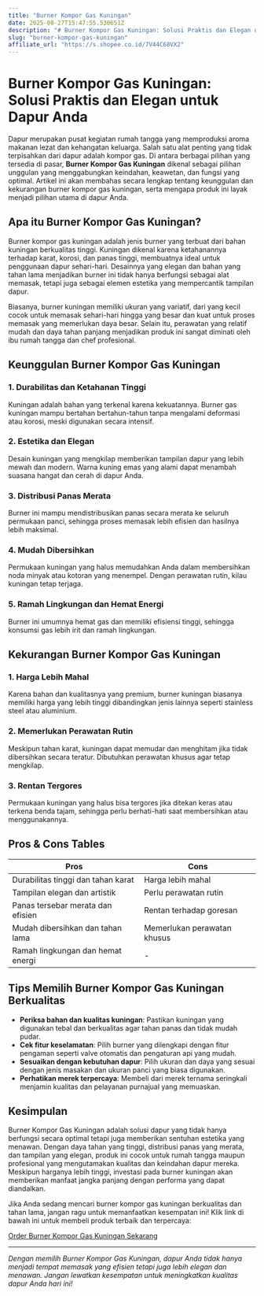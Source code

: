 ```yaml
---
title: "Burner Kompor Gas Kuningan"
date: 2025-08-27T15:47:55.530651Z
description: "# Burner Kompor Gas Kuningan: Solusi Praktis dan Elegan untuk Dapur Anda..."
slug: "burner-kompor-gas-kuningan"
affiliate_url: "https://s.shopee.co.id/7V44C68VX2"
---
```

# Burner Kompor Gas Kuningan: Solusi Praktis dan Elegan untuk Dapur Anda

Dapur merupakan pusat kegiatan rumah tangga yang memproduksi aroma makanan lezat dan kehangatan keluarga. Salah satu alat penting yang tidak terpisahkan dari dapur adalah kompor gas. Di antara berbagai pilihan yang tersedia di pasar, **Burner Kompor Gas Kuningan** dikenal sebagai pilihan unggulan yang menggabungkan keindahan, keawetan, dan fungsi yang optimal. Artikel ini akan membahas secara lengkap tentang keunggulan dan kekurangan burner kompor gas kuningan, serta mengapa produk ini layak menjadi pilihan utama di dapur Anda.

## Apa itu Burner Kompor Gas Kuningan?

Burner kompor gas kuningan adalah jenis burner yang terbuat dari bahan kuningan berkualitas tinggi. Kuningan dikenal karena ketahanannya terhadap karat, korosi, dan panas tinggi, membuatnya ideal untuk penggunaan dapur sehari-hari. Desainnya yang elegan dan bahan yang tahan lama menjadikan burner ini tidak hanya berfungsi sebagai alat memasak, tetapi juga sebagai elemen estetika yang mempercantik tampilan dapur.

Biasanya, burner kuningan memiliki ukuran yang variatif, dari yang kecil cocok untuk memasak sehari-hari hingga yang besar dan kuat untuk proses memasak yang memerlukan daya besar. Selain itu, perawatan yang relatif mudah dan daya tahan panjang menjadikan produk ini sangat diminati oleh ibu rumah tangga dan chef profesional.

## Keunggulan Burner Kompor Gas Kuningan

### 1. Durabilitas dan Ketahanan Tinggi
Kuningan adalah bahan yang terkenal karena kekuatannya. Burner gas kuningan mampu bertahan bertahun-tahun tanpa mengalami deformasi atau korosi, meski digunakan secara intensif.

### 2. Estetika dan Elegan
Desain kuningan yang mengkilap memberikan tampilan dapur yang lebih mewah dan modern. Warna kuning emas yang alami dapat menambah suasana hangat dan cerah di dapur Anda.

### 3. Distribusi Panas Merata
Burner ini mampu mendistribusikan panas secara merata ke seluruh permukaan panci, sehingga proses memasak lebih efisien dan hasilnya lebih maksimal.

### 4. Mudah Dibersihkan
Permukaan kuningan yang halus memudahkan Anda dalam membersihkan noda minyak atau kotoran yang menempel. Dengan perawatan rutin, kilau kuningan tetap terjaga.

### 5. Ramah Lingkungan dan Hemat Energi
Burner ini umumnya hemat gas dan memiliki efisiensi tinggi, sehingga konsumsi gas lebih irit dan ramah lingkungan.

## Kekurangan Burner Kompor Gas Kuningan

### 1. Harga Lebih Mahal
Karena bahan dan kualitasnya yang premium, burner kuningan biasanya memiliki harga yang lebih tinggi dibandingkan jenis lainnya seperti stainless steel atau aluminium.

### 2. Memerlukan Perawatan Rutin
Meskipun tahan karat, kuningan dapat memudar dan menghitam jika tidak dibersihkan secara teratur. Dibutuhkan perawatan khusus agar tetap mengkilap.

### 3. Rentan Tergores
Permukaan kuningan yang halus bisa tergores jika ditekan keras atau terkena benda tajam, sehingga perlu berhati-hati saat membersihkan atau menggunakannya.

## Pros & Cons Tables

| **Pros**                                  | **Cons**                               |
|-------------------------------------------|----------------------------------------|
| Durabilitas tinggi dan tahan karat       | Harga lebih mahal                     |
| Tampilan elegan dan artistik             | Perlu perawatan rutin                |
| Panas tersebar merata dan efisien        | Rentan terhadap goresan               |
| Mudah dibersihkan dan tahan lama        | Memerlukan perawatan khusus          |
| Ramah lingkungan dan hemat energi       | -                                      |

## Tips Memilih Burner Kompor Gas Kuningan Berkualitas

- **Periksa bahan dan kualitas kuningan**: Pastikan kuningan yang digunakan tebal dan berkualitas agar tahan panas dan tidak mudah pudar.
- **Cek fitur keselamatan**: Pilih burner yang dilengkapi dengan fitur pengaman seperti valve otomatis dan pengaturan api yang mudah.
- **Sesuaikan dengan kebutuhan dapur**: Pilih ukuran dan daya yang sesuai dengan jenis masakan dan ukuran panci yang biasa digunakan.
- **Perhatikan merek terpercaya**: Membeli dari merek ternama seringkali menjamin kualitas dan pelayanan purnajual yang memuaskan.

## Kesimpulan

Burner Kompor Gas Kuningan adalah solusi dapur yang tidak hanya berfungsi secara optimal tetapi juga memberikan sentuhan estetika yang menawan. Dengan daya tahan yang tinggi, distribusi panas yang merata, dan tampilan yang elegan, produk ini cocok untuk rumah tangga maupun profesional yang mengutamakan kualitas dan keindahan dapur mereka. Meskipun harganya lebih tinggi, investasi pada burner kuningan akan memberikan manfaat jangka panjang dengan performa yang dapat diandalkan.

Jika Anda sedang mencari burner kompor gas kuningan berkualitas dan tahan lama, jangan ragu untuk memanfaatkan kesempatan ini! Klik link di bawah ini untuk membeli produk terbaik dan terpercaya:

[Order Burner Kompor Gas Kuningan Sekarang](https://s.shopee.co.id/7V44C68VX2)

---

*Dengan memilih Burner Kompor Gas Kuningan, dapur Anda tidak hanya menjadi tempat memasak yang efisien tetapi juga lebih elegan dan menawan. Jangan lewatkan kesempatan untuk meningkatkan kualitas dapur Anda hari ini!*
